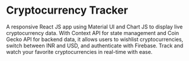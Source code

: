 # Cryptocurrency Tracker 

A responsive React JS app using Material UI and Chart JS to display live cryptocurrency data. With Context API for state management and Coin Gecko API for backend data, it allows users to wishlist cryptocurrencies, switch between INR and USD, and authenticate with Firebase. Track and watch your favorite cryptocurrencies in real-time with ease.

